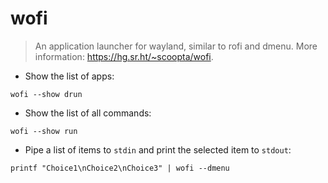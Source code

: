 # wofi

> An application launcher for wayland, similar to rofi and dmenu.
> More information: <https://hg.sr.ht/~scoopta/wofi>.

- Show the list of apps:

`wofi --show drun`

- Show the list of all commands:

`wofi --show run`

- Pipe a list of items to `stdin` and print the selected item to `stdout`:

`printf "Choice1\nChoice2\nChoice3" | wofi --dmenu`
